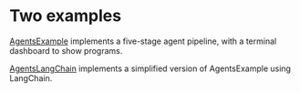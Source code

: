 # Two examples

[AgentsExample](AgentsExample) implements a five-stage agent pipeline, with a terminal dashboard to show programs.

[AgentsLangChain](AgentsLangChain) implements a simplified version of AgentsExample using LangChain.
